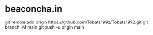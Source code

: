 # beaconcha.in
git remote add origin https://github.com/Tobats1992/Tobats1992.git git branch -M main git push -u origin main
